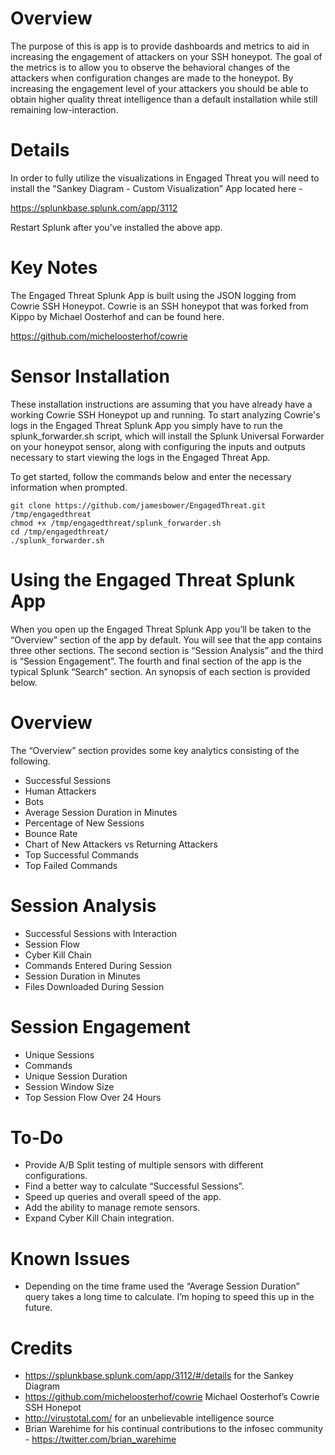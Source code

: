 # Overview
The purpose of this is app is to provide dashboards and metrics to aid in increasing the engagement of attackers on your SSH honeypot. The goal of the metrics is to allow you to observe the behavioral changes of the attackers when configuration changes are made to the honeypot. By increasing the engagement level of your attackers you should be able to obtain higher quality threat intelligence than a default installation while still remaining low-interaction.

# Details
In order to fully utilize the visualizations in Engaged Threat you will need to install the "Sankey Diagram - Custom Visualization” App located here - 

https://splunkbase.splunk.com/app/3112

Restart Splunk after you’ve installed the above app.

# Key Notes
The Engaged Threat Splunk App is built using the JSON logging from Cowrie SSH Honeypot. Cowrie is an SSH honeypot that was forked from Kippo by Michael Oosterhof and can be found here.

https://github.com/micheloosterhof/cowrie

# Sensor Installation
These installation instructions are assuming that you have already have a working Cowrie SSH Honeypot up and running. To start analyzing Cowrie's logs in the Engaged Threat Splunk App you simply have to run the splunk_forwarder.sh script, which will install the Splunk Universal Forwarder on your honeypot sensor, along with configuring the inputs and outputs necessary to start viewing the logs in the Engaged Threat App.

To get started, follow the commands below and enter the necessary information when prompted.

<pre><code>git clone https://github.com/jamesbower/EngagedThreat.git /tmp/engagedthreat
chmod +x /tmp/engagedthreat/splunk_forwarder.sh
cd /tmp/engagedthreat/
./splunk_forwarder.sh</code></pre>

# Using the Engaged Threat Splunk App
When you open up the Engaged Threat Splunk App you’ll be taken to the “Overview” section of the app by default. You will see that the app contains three other sections. The second section is “Session Analysis” and the third is “Session Engagement”. The fourth and final section of the app is the typical Splunk “Search” section. An synopsis of each section is provided below.

# Overview
The “Overview” section provides some key analytics consisting of the following.

* Successful Sessions
* Human Attackers
* Bots
* Average Session Duration in Minutes
* Percentage of New Sessions 
* Bounce Rate
* Chart of New Attackers vs Returning Attackers
* Top Successful Commands
* Top Failed Commands

# Session Analysis
* Successful Sessions with Interaction
* Session Flow
* Cyber Kill Chain
* Commands Entered During Session
* Session Duration in Minutes
* Files Downloaded During Session

# Session Engagement
* Unique Sessions
* Commands
* Unique Session Duration
* Session Window Size
* Top Session Flow Over 24 Hours

# To-Do
* Provide A/B Split testing of multiple sensors with different configurations.
* Find a better way to calculate “Successful Sessions”.
* Speed up queries and overall speed of the app.
* Add the ability to manage remote sensors.
* Expand Cyber Kill Chain integration.

# Known Issues
* Depending on the time frame used the “Average Session Duration” query takes a long time to calculate. I’m hoping to speed this up in the future.

# Credits
* https://splunkbase.splunk.com/app/3112/#/details for the Sankey Diagram
* https://github.com/micheloosterhof/cowrie Michael Oosterhof’s Cowrie SSH Honepot
* http://virustotal.com/ for an unbelievable intelligence source
* Brian Warehime for his continual contributions to the infosec community - https://twitter.com/brian_warehime
